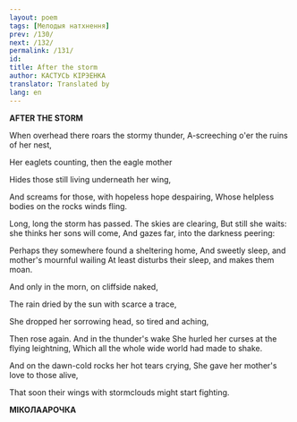 ```yaml
---
layout: poem
tags: [Мелодыя натхнення]
prev: /130/
next: /132/
permalink: /131/
id: 
title: After the storm
author: КАСТУСЬ КІРЭЕНКА
translator: Translated by 
lang: en
---
```



 
**AFTER THE STORM**

When overhead there roars the stormy thunder, A-screeching o'er the ruins of her nest,

Her eaglets counting, then the eagle mother

Hides those still living underneath her wing,

And screams for those, with hopeless hope despairing, Whose helpless bodies on the rocks winds fling.

Long, long the storm has passed. The skies are clearing, But still she waits: she thinks her sons will come, And gazes far, into the darkness peering:

Perhaps they somewhere found a sheltering home, And sweetly sleep, and mother's mournful wailing At least disturbs their sleep, and makes them moan.

And only in the morn, on cliffside naked,

The rain dried by the sun with scarce a trace,

She dropped her sorrowing head, so tired and aching,

Then rose again. And in the thunder's wake She hurled her curses at the flying leightning, Which all the whole wide world had made to shake.

And on the dawn-cold rocks her hot tears crying, She gave her mother's love to those alive,

That soon their wings with stormclouds might start fighting.

**МІКОЛААРОЧКА**

###
